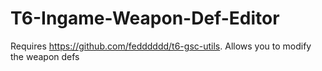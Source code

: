 # T6-Ingame-Weapon-Def-Editor
Requires https://github.com/fedddddd/t6-gsc-utils. Allows you to modify the weapon defs
